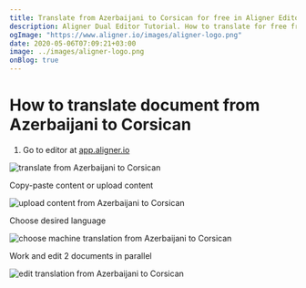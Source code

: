 ```yaml
---
title: Translate from Azerbaijani to Corsican for free in Aligner Editor
description: Aligner Dual Editor Tutorial. How to translate for free from Azerbaijani to Corsican. Aligner is multilingual document management platform. 
ogImage: "https://www.aligner.io/images/aligner-logo.png"
date: 2020-05-06T07:09:21+03:00
image: ../images/aligner-logo.png
onBlog: true
---
```


# How to translate document from Azerbaijani to Corsican

1. Go to editor at [app.aligner.io](https://app.aligner.io "Aligner App web page")

![translate from Azerbaijani to Corsican](../aligner-blank-editor.png "translate from Azerbaijani to Corsican")

Copy-paste content or upload content

![upload content from Azerbaijani to Corsican](../aligner-uploaded-document.png "upload content from Azerbaijani to Corsican")

Choose desired language

![choose machine translation from Azerbaijani to Corsican](../aligner-language-dropdown.png "choose machine translation from Azerbaijani to Corsican")

Work and edit 2 documents in parallel

![edit translation from Azerbaijani to Corsican](../aligner-double-sitded-editor.png "edit translation from Azerbaijani to Corsican")

